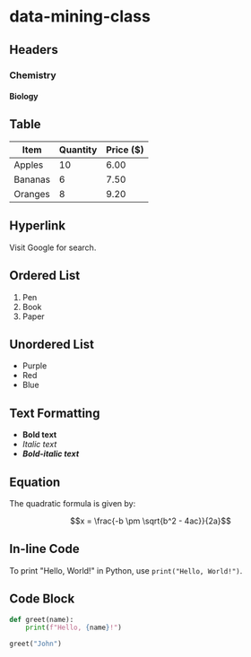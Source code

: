 # data-mining-class

## Headers
### Chemistry
#### Biology

## Table
| Item       | Quantity | Price ($) |
|------------|----------|-----------|
| Apples     | 10       | 6.00      |
| Bananas    | 6        | 7.50      |
| Oranges    | 8        | 9.20      |

## Hyperlink
Visit Google for search.

## Ordered List
1. Pen
2. Book
3. Paper

## Unordered List
- Purple
- Red
- Blue

## Text Formatting
- **Bold text**
- *Italic text*
- ***Bold-italic text***

## Equation
The quadratic formula is given by:

$$x = \frac{-b \pm \sqrt{b^2 - 4ac}}{2a}$$

## In-line Code
To print "Hello, World!" in Python, use `print("Hello, World!")`.

## Code Block
```python
def greet(name):
    print(f"Hello, {name}!")

greet("John")
